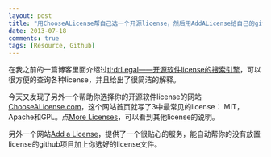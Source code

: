 ```yaml
---
layout: post
title: "用ChooseALicense帮自己选一个开源license，然后用AddALicense给自己的github自动加上license文件"
date: 2013-07-18
comments: true
tags: [Resource, Github]
---
```

在我之前的一篇博客里面介绍过[tl;drLegal——开源软件license的搜索引擎](/2013/07/06/tldrlegal-opensource-license-search-engine/)，可以很方便的查询各种license，并且给出了很简洁的解释。

今天又发现了另外一个帮助你选择你的开源软件license的网站[ChooseALicense.com](http://choosealicense.com/)，这个网站首页就写了3中最常见的license： MIT， Apache和GPL。点[More Licenses](http://choosealicense.com/licenses/)，可以看到其他license的说明。

另外一个网站[Add a License](http://addalicense.com/)，提供了一个很贴心的服务，能自动帮你的没有放置license的github项目加上你选好的license文件。
